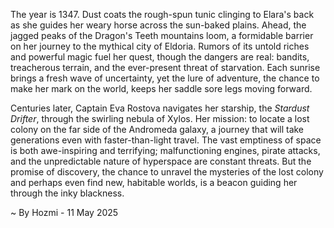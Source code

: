
The year is 1347.  Dust coats the rough-spun tunic clinging to Elara's back as she guides her weary horse across the sun-baked plains.  Ahead, the jagged peaks of the Dragon's Teeth mountains loom, a formidable barrier on her journey to the mythical city of Eldoria.  Rumors of its untold riches and powerful magic fuel her quest, though the dangers are real: bandits, treacherous terrain, and the ever-present threat of starvation.  Each sunrise brings a fresh wave of uncertainty, yet the lure of adventure, the chance to make her mark on the world, keeps her saddle sore legs moving forward.


Centuries later, Captain Eva Rostova navigates her starship, the *Stardust Drifter*, through the swirling nebula of Xylos.  Her mission: to locate a lost colony on the far side of the Andromeda galaxy, a journey that will take generations even with faster-than-light travel.  The vast emptiness of space is both awe-inspiring and terrifying;  malfunctioning engines, pirate attacks, and the unpredictable nature of hyperspace are constant threats.  But the promise of discovery, the chance to unravel the mysteries of the lost colony and perhaps even find new, habitable worlds, is a beacon guiding her through the inky blackness.

~ By Hozmi - 11 May 2025
